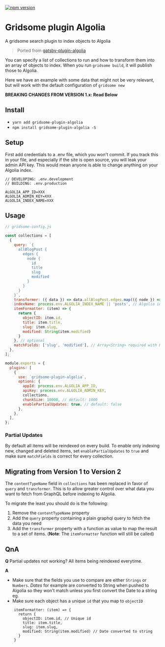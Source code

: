 
[![npm version](https://badge.fury.io/js/gridsome-plugin-algolia.svg)](https://www.npmjs.com/package/gridsome-plugin-algolia)

# Gridsome plugin Algolia

A gridsome search plugin to index objects to Algolia

> Ported from [gatsby-plugin-algolia](https://github.com/algolia/gatsby-plugin-algolia)

You can specify a list of collections to run and how to transform them into an array of objects to index. When you run `gridsome build`, it will publish those to Algolia.

Here we have an example with some data that might not be very relevant, but will work with the default configuration of `gridsome new`


**BREAKING CHANGES FROM VERSION 1.x: Read Below**

## Install
* `yarn add gridsome-plugin-algolia`
* `npm install gridsome-plugin-algolia -S`


## Setup

First add credentials to a .env file, which you won't commit. If you track this in your file, and especially if the site is open source, you will leak your admin API key. This would mean anyone is able to change anything on your Algolia index.

```
// DEVELOPING: .env.development
// BUILDING: .env.production

ALGOLIA_APP_ID=XXX
ALGOLIA_ADMIN_KEY=XXX
ALGOLIA_INDEX_NAME=XXX
```

## Usage

```javascript:title=gridsome-config.js
// gridsome-config.js

const collections = [
  {
    query: `{
      allBlogPost {
        edges {
          node {
            id
            title
            slug
            modified
          }
        }
      }
    }`,
    transformer: ({ data }) => data.allBlogPost.edges.map(({ node }) => node)
    indexName: process.env.ALGOLIA_INDEX_NAME || 'posts', // Algolia index name
    itemFormatter: (item) => {
      return {
        objectID: item.id,
        title: item.title,
        slug: item.slug,
        modified: String(item.modified)
      }
    }, // optional
    matchFields: ['slug', 'modified'], // Array<String> required with PartialUpdates
  },
];

module.exports = {
  plugins: [
    {
      use: `gridsome-plugin-algolia`,
      options: {
        appId: process.env.ALGOLIA_APP_ID,
        apiKey: process.env.ALGOLIA_ADMIN_KEY,
        collections,
        chunkSize: 10000, // default: 1000
        enablePartialUpdates: true, // default: false
      },
    },
  ],
};
```

### Partial Updates

By default all items will be reindexed on every build. To enable only indexing new, changed and deleted items, set `enablePartialUpdates` to `true` and make sure `matchFields` is correct for every collection.

## Migrating from Version 1 to Version 2

The `contentTypeName` field in `collections` has been replaced in favor of `query` and `transformer`. This is to allow greater control over what data you want to fetch from GraphQL before indexing to Algolia.

To migrate the least you should do is the following:

  1. Remove the `contentTypeName` property
  2. Add the `query` property containing a plain graphql query to fetch the data you need
  3. Add the `transformer` property with a function as value to map the result to a set of items. (**Note**: The `itemFormatter` function will still be called)

## QnA

**Q** Partial updates not working? All items being reindexed everytime.

**A**
* Make sure that the fields you use to compare are either `Strings` or `Numbers`. *Dates* for example are converted to String when pushed to Algolia so they won't match unless you first convert the Date to a string eg.
* Make sure each object has a unique `id` that you map to `objectID`

```
    itemFormatter: (item) => {
      return {
        objectID: item.id, // Unique id
        title: item.title,
        slug: item.slug,
        modified: String(item.modified) // Date converted to string
      }
    }
```
